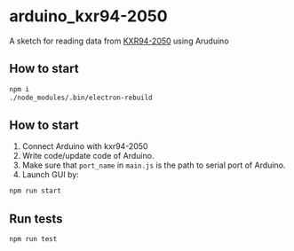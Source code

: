 # arduino_kxr94-2050

A sketch for reading data from [KXR94-2050](http://akizukidenshi.com/catalog/g/gM-05153/) using Aruduino

## How to start

```bash
npm i
./node_modules/.bin/electron-rebuild
```

## How to start

1. Connect Arduino with kxr94-2050
2. Write code/update code of Arduino.
3. Make sure that `port_name` in `main.js` is the path to serial port of Arduino.
4. Launch GUI by:

```bash
npm run start
```

## Run tests

```bash
npm run test
```
